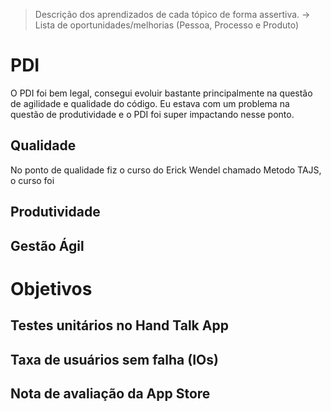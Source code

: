 > Descrição dos aprendizados de cada tópico de forma assertiva. → Lista de oportunidades/melhorias (Pessoa, Processo e Produto)

# PDI

O PDI  foi bem legal, consegui evoluir bastante principalmente na questão de agilidade e qualidade do código. Eu estava com um problema na questão de produtividade e o PDI foi super impactando nesse ponto.

## Qualidade
No ponto de qualidade fiz o curso do Erick Wendel chamado Metodo TAJS, o curso foi

## Produtividade

## Gestão Ágil

# Objetivos

## **Testes unitários no Hand Talk App**

## **Taxa de usuários sem falha (IOs)**

## **Nota de avaliação da App Store**